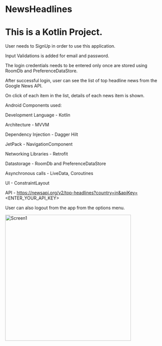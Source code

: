 # NewsHeadlines

# This is a Kotlin Project.

User needs to SignUp in order to use this application.

Input Validations is added for email and password. 

The login credentials needs to be entered only once are stored using RoomDb and PreferenceDataStore.

After successful login, user can see the list of top headline news from the Google News API.

On click of each item in the list, details of each news item is shown.

Android Components used:

Development Language - Kotlin

Architecture - MVVM

Dependency Injection - Dagger Hilt

JetPack - NavigationComponent

Networking Libraries - Retrofit

Datastorage - RoomDb and PreferenceDataStore

Asynchronous calls - LiveData, Coroutines

UI - ConstraintLayout

API - https://newsapi.org/v2/top-headlines?country=in&apiKey=<ENTER_YOUR_API_KEY>

User can also logout from the app from the options menu.

<img width="402" alt="Screen1" src="https://user-images.githubusercontent.com/16866972/133250822-2336b46d-6ce5-4faa-b0a8-aa52a5072e3f.PNG">


